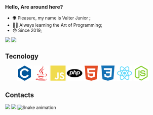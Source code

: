 ### Hello, Are around here?

- 👽 Pleasure, my name is Valter Junior ; 
- 👨‍💻 Always learning the Art of Programming;
- 😳 Since 2019;

<div>
  
<img height="160em" src="https://github-readme-stats.vercel.app/api?username=vjrsz&show_icons=true&theme=gotham&include_all_commits=true&count_private=true"/>
  <img height="160em" src="https://github-readme-stats.vercel.app/api/top-langs/?username=vjrsz&layout=compact&langs_count=16&theme=gotham"/>
</div>
 
## Tecnology
<p align="center">
<img height="50" src="https://raw.githubusercontent.com/devicons/devicon/master/icons/c/c-plain.svg">
<img height="50" src="https://raw.githubusercontent.com/devicons/devicon/master/icons/java/java-plain.svg">
<img height="50" src="https://raw.githubusercontent.com/devicons/devicon/master/icons/javascript/javascript-plain.svg">
<img height="50" src="https://raw.githubusercontent.com/devicons/devicon/master/icons/php/php-plain.svg">
<img height="50" src="https://raw.githubusercontent.com/devicons/devicon/master/icons/html5/html5-plain.svg">
<img height="50" src="https://raw.githubusercontent.com/devicons/devicon/master/icons/css3/css3-plain.svg">
<img height="50" src="https://raw.githubusercontent.com/devicons/devicon/master/icons/react/react-original.svg">
<img height="50" src="https://raw.githubusercontent.com/devicons/devicon/master/icons/nodejs/nodejs-plain.svg">
</p>
 
 ## Contacts
<a href = "https://www.instagram.com/vjrsz"><img src="https://img.shields.io/badge/Instagram-000000?style=for-the-badge&logo=instagram&logoColor=white" target="_blank"></a>
<a href = "mailto:juniornunes1008@gmail.com"><img src="https://img.shields.io/badge/Email-000000?style=for-the-badge&logo=instagram&logoColor=white" target="_blank"></a>
![Snake animation](https://github.com/vjrsz/vjrsz/blob/output/github-contribution-grid-snake.svg)
